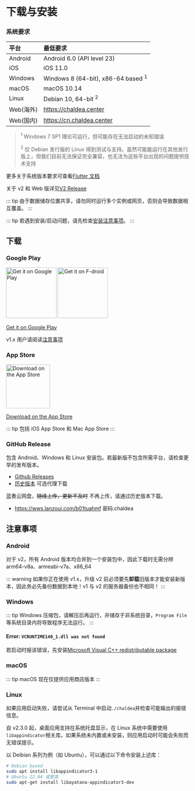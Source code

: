 # 下载与安装

### 系统要求

| 平台      | 最低要求                                      |
| :-------- | :-------------------------------------------- |
| Android   | Android 6.0 (API level 23)                    |
| iOS       | iOS 11.0                                      |
| Windows   | Windows 8 (64-bit), x86-64 based <sup>1</sup> |
| macOS     | macOS 10.14                                   |
| Linux     | Debian 10, 64-bit <sup>2</sup>                |
| Web(海外) | <https://chaldea.center>                      |
| Web(国内) | <https://cn.chaldea.center>                   |

> <sup>1</sup> Windows 7 SP1 理论可运行，但可能存在无法启动的未知错误
>
> <sup>2</sup> 仅 Debian 发行版的 Linux 得到测试与支持。虽然可能能运行在其他发行版上，但我们目前无法保证完全兼容，也无法为这些平台出现的问题提供技术支持

更多关于系统版本要求可查看[Flutter 文档](https://docs.flutter.dev/reference/supported-platforms)

关于 v2 和 Web 版详见[V2 Release](./v2_release.md)

::: tip
由于数据储存位置共享，请勿同时运行多个实例或网页，否则会导致数据相互覆盖。
:::

::: tip
若遇到安装/启动问题，请先检查[安装注意事项](#注意事项)。
:::

## 下载

### Google Play

[<img alt='Get it on Google Play' src='https://play.google.com/intl/en_us/badges/static/images/badges/en_badge_web_generic.png' width="137.5"/>](https://play.google.com/store/apps/details?id=cc.narumi.chaldea)
[<img alt='Get it on F-droid' src='https://fdroid.gitlab.io/artwork/badge/get-it-on.png' width="137.5"/>](https://f-droid.org/packages/cc.narumi.chaldea.fdroid/)

[Get it on Google Play](https://play.google.com/store/apps/details?id=cc.narumi.chaldea)

v1.x 用户请阅读[注意事项](#安装注意事项)

### App Store

[<img src="https://tools.applemediaservices.com/api/badges/download-on-the-app-store/black/en-US?size=250x83&amp;releaseDate=1610841600&h=cb0adac232fdd6b88894f78b2f349b6e" alt="Download on the App Store" width="120">](https://apps.apple.com/us/app/chaldea/id1548713491?itsct=apps_box&itscg=30200)

[Download on the App Store](https://apps.apple.com/us/app/chaldea/id1548713491?itsct=apps_box&itscg=30200)

::: tip
包括 iOS App Store 和 Mac App Store
:::

### GitHub Release

包含 Android、Windows 和 Linux 安装包。若最新版不包含所需平台，请检查更早的发布版本。

- [Github Releases](https://github.com/chaldea-center/chaldea/releases)
- [历史版本](./releases.md) 可选代理下载

蓝奏云网盘，~~随缘上传，更新不及时~~ 不再上传，请通过历史版本下载。

- <https://wws.lanzoui.com/b01tuahmf> 密码:chaldea

## 注意事项

### Android

对于 v2，所有 Android 版本均合并到一个安装包中，因此下载时无需分辨 arm64-v8a、armeabi-v7a、x86_64

::: warning
如果你正在使用 v1.x，升级 v2 前必须要先**卸载**旧版本才能安装新版本，因此务必先备份数据到本地！v1 与 v2 的服务器备份也不相同！
:::

### Windows

::: tip
Windows 压缩包，请解压后再运行，并储存于非系统目录，`Program File`等系统目录内将导致程序无法运行。
:::

#### Error: `VCRUNTIME140_1.dll was not found`

若启动时报该错误，先安装[Microsoft Visual C++ redistributable package](https://support.microsoft.com/en-us/help/2977003/the-latest-supported-visual-c-downloads)

### macOS

::: tip
macOS 现在仅提供应用商店版本
:::

### Linux

如果应用启动失败，请尝试从 Terminal 中启动`./chaldea`并检查可能输出的报错信息。

自 v2.3.0 起，桌面应用支持在系统托盘显示，在 Linux 系统中需要使用`libappindicator`相关库。如果系统未内置或未安装，则应用启动时可能会失败而无错误提示。

以 Deibian 系列为例（如 Ubuntu），可以通过以下命令安装上述库：

```sh
# Debian based
sudo apt install libappindicator3-1
# Ubuntu 22.04 或更高
sudo apt-get install libayatana-appindicator3-dev
```
